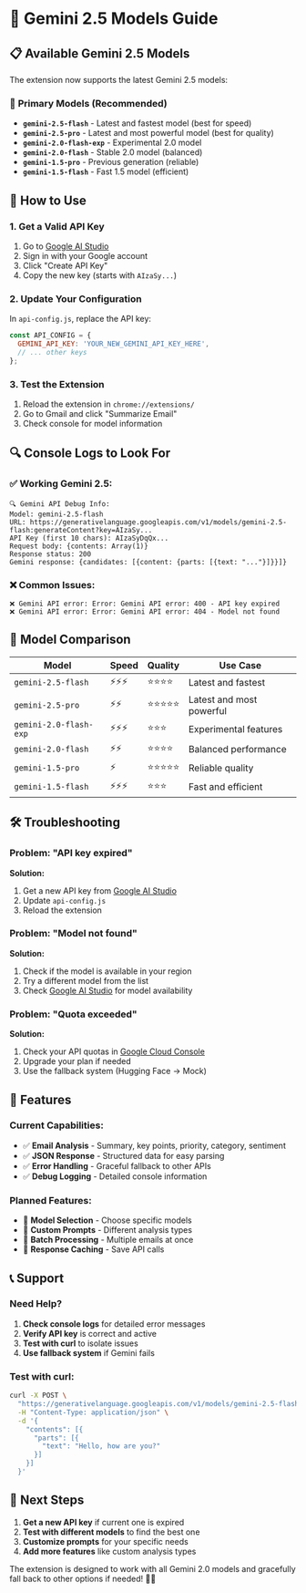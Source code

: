 # 🚀 Gemini 2.5 Models Guide

## 📋 Available Gemini 2.5 Models

The extension now supports the latest Gemini 2.5 models:

### 🎯 **Primary Models (Recommended)**
- **`gemini-2.5-flash`** - Latest and fastest model (best for speed)
- **`gemini-2.5-pro`** - Latest and most powerful model (best for quality)
- **`gemini-2.0-flash-exp`** - Experimental 2.0 model
- **`gemini-2.0-flash`** - Stable 2.0 model (balanced)
- **`gemini-1.5-pro`** - Previous generation (reliable)
- **`gemini-1.5-flash`** - Fast 1.5 model (efficient)

## 🔧 How to Use

### 1. Get a Valid API Key
1. Go to [Google AI Studio](https://makersuite.google.com/app/apikey)
2. Sign in with your Google account
3. Click "Create API Key"
4. Copy the new key (starts with `AIzaSy...`)

### 2. Update Your Configuration
In `api-config.js`, replace the API key:
```javascript
const API_CONFIG = {
  GEMINI_API_KEY: 'YOUR_NEW_GEMINI_API_KEY_HERE',
  // ... other keys
};
```

### 3. Test the Extension
1. Reload the extension in `chrome://extensions/`
2. Go to Gmail and click "Summarize Email"
3. Check console for model information

## 🔍 Console Logs to Look For

### ✅ Working Gemini 2.5:
```
🔍 Gemini API Debug Info:
Model: gemini-2.5-flash
URL: https://generativelanguage.googleapis.com/v1/models/gemini-2.5-flash:generateContent?key=AIzaSy...
API Key (first 10 chars): AIzaSyDqQx...
Request body: {contents: Array(1)}
Response status: 200
Gemini response: {candidates: [{content: {parts: [{text: "..."}]}}]}
```

### ❌ Common Issues:
```
❌ Gemini API error: Error: Gemini API error: 400 - API key expired
❌ Gemini API error: Error: Gemini API error: 404 - Model not found
```

## 🎯 Model Comparison

| Model | Speed | Quality | Use Case |
|-------|-------|---------|----------|
| `gemini-2.5-flash` | ⚡⚡⚡ | ⭐⭐⭐⭐ | Latest and fastest |
| `gemini-2.5-pro` | ⚡⚡ | ⭐⭐⭐⭐⭐ | Latest and most powerful |
| `gemini-2.0-flash-exp` | ⚡⚡⚡ | ⭐⭐⭐ | Experimental features |
| `gemini-2.0-flash` | ⚡⚡ | ⭐⭐⭐⭐ | Balanced performance |
| `gemini-1.5-pro` | ⚡ | ⭐⭐⭐⭐⭐ | Reliable quality |
| `gemini-1.5-flash` | ⚡⚡⚡ | ⭐⭐⭐ | Fast and efficient |

## 🛠️ Troubleshooting

### Problem: "API key expired"
**Solution:**
1. Get a new API key from [Google AI Studio](https://makersuite.google.com/app/apikey)
2. Update `api-config.js`
3. Reload the extension

### Problem: "Model not found"
**Solution:**
1. Check if the model is available in your region
2. Try a different model from the list
3. Check [Google AI Studio](https://makersuite.google.com/) for model availability

### Problem: "Quota exceeded"
**Solution:**
1. Check your API quotas in [Google Cloud Console](https://console.cloud.google.com/)
2. Upgrade your plan if needed
3. Use the fallback system (Hugging Face → Mock)

## 🎨 Features

### Current Capabilities:
- ✅ **Email Analysis** - Summary, key points, priority, category, sentiment
- ✅ **JSON Response** - Structured data for easy parsing
- ✅ **Error Handling** - Graceful fallback to other APIs
- ✅ **Debug Logging** - Detailed console information

### Planned Features:
- 🔄 **Model Selection** - Choose specific models
- 🔄 **Custom Prompts** - Different analysis types
- 🔄 **Batch Processing** - Multiple emails at once
- 🔄 **Response Caching** - Save API calls

## 📞 Support

### Need Help?
1. **Check console logs** for detailed error messages
2. **Verify API key** is correct and active
3. **Test with curl** to isolate issues
4. **Use fallback system** if Gemini fails

### Test with curl:
```bash
curl -X POST \
  "https://generativelanguage.googleapis.com/v1/models/gemini-2.5-flash:generateContent?key=YOUR_API_KEY" \
  -H "Content-Type: application/json" \
  -d '{
    "contents": [{
      "parts": [{
        "text": "Hello, how are you?"
      }]
    }]
  }'
```

## 🚀 Next Steps

1. **Get a new API key** if current one is expired
2. **Test with different models** to find the best one
3. **Customize prompts** for your specific needs
4. **Add more features** like custom analysis types

The extension is designed to work with all Gemini 2.0 models and gracefully fall back to other options if needed! 🎨✨ 